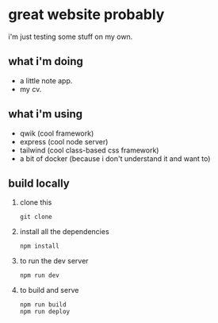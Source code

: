 # great website probably

i'm just testing some stuff on my own.

## what i'm doing

- a little note app.
- my cv.

## what i'm using

- qwik (cool framework)
- express (cool node server)
- tailwind (cool class-based css framework)
- a bit of docker (because i don't understand it and want to)

## build locally

1. clone this
    ```
    git clone 
    ```
2. install all the dependencies
    ```
    npm install
    ```
3. to run the dev server
    ```
    npm run dev
    ```
4. to build and serve
    ```
    npm run build
    npm run deploy
    ```